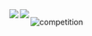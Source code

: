 <a href="https://github.com/zakopuro/github-readme-stats">
  <img align="left" src="https://github-readme-stats.vercel.app/api?username=zakopuro&count_private=true&show_icons=true&theme=dracula" />
</a>
<a href="https://github.com/zakopuro/github-readme-stats">
  <img align="left" src="https://github-readme-stats.vercel.app/api/top-langs/?username=zakopuro&theme=dracula" />
</a>

![competition](https://road-to-kaggle-grandmaster.vercel.app/api/badges/zakopur0/competition)
